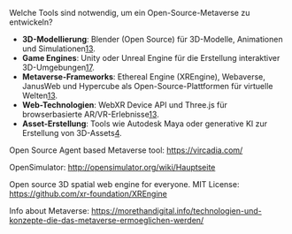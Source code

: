 Welche Tools sind notwendig, um ein Open-Source-Metaverse zu entwickeln?

- **3D-Modellierung**: Blender (Open Source) für 3D-Modelle, Animationen und Simulationen[1](https://mpost.io/de/top-metaverse-development-tools/)[3](https://pixelplex.io/blog/metaverse-development-tools/).
- **Game Engines**: Unity oder Unreal Engine für die Erstellung interaktiver 3D-Umgebungen[1](https://mpost.io/de/top-metaverse-development-tools/)[7](https://bisonapp.com/blog/metaverse/).
- **Metaverse-Frameworks**: Ethereal Engine (XREngine), Webaverse, JanusWeb und Hypercube als Open-Source-Plattformen für virtuelle Welten[1](https://mpost.io/de/top-metaverse-development-tools/)[3](https://pixelplex.io/blog/metaverse-development-tools/).
- **Web-Technologien**: WebXR Device API und Three.js für browserbasierte AR/VR-Erlebnisse[1](https://mpost.io/de/top-metaverse-development-tools/)[3](https://pixelplex.io/blog/metaverse-development-tools/).
- **Asset-Erstellung**: Tools wie Autodesk Maya oder generative KI zur Erstellung von 3D-Assets[4](https://morethandigital.info/technologien-und-konzepte-die-das-metaverse-ermoeglichen-werden/).


Open Source Agent based Metaverse tool:
https://vircadia.com/


OpenSimulator:
http://opensimulator.org/wiki/Hauptseite


Open source 3D spatial web engine for everyone. MIT License:
https://github.com/xr-foundation/XREngine

Info about Metaverse:
https://morethandigital.info/technologien-und-konzepte-die-das-metaverse-ermoeglichen-werden/
